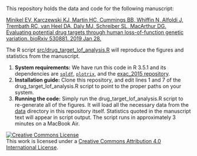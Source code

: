 This repository holds the data and code for the following manuscript:

[Minikel EV, Karczewski KJ, Martin HC, Cummings BB, Whiffin N, Alfoldi J, Trembath RC, van Heel DA, Daly MJ, Schreiber SL, MacArthur DG. Evaluating potential drug targets through human loss-of-function genetic variation. bioRxiv 530881. 2019 Jan 28.](https://doi.org/10.1101/530881)

The R script [src/drug_target_lof_analysis.R](src/drug_target_lof_analysis.R) will reproduce the figures and statistics from the manuscript.

1. **System requirements:** We have run this code in R 3.5.1 and its dependencies are [`sqldf`](https://cran.r-project.org/web/packages/sqldf/index.html), [`plotrix`](https://cran.r-project.org/web/packages/plotrix/index.html), and the [exac_2015 repository](https://github.com/macarthur-lab/exac_2015).
2. **Installation guide:** Clone this repository, and edit lines 1 and 7 of the drug_target_lof_analysis.R script to point to the proper paths on your system.
3. **Running the code:** Simply run the drug_target_lof_analysis.R script to re-generate all of the figures. It will load all the necessary data from the [data](https://github.com/ericminikel/drug_target_lof/tree/master/data) directory in this repository itself. Statistics quoted in the manuscript text will appear in script output. The script runs in approximately 3 minutes on a MacBook Air.

<a rel="license" href="http://creativecommons.org/licenses/by/4.0/"><img alt="Creative Commons License" style="border-width:0" src="https://i.creativecommons.org/l/by/4.0/88x31.png" /></a><br />This work is licensed under a <a rel="license" href="http://creativecommons.org/licenses/by/4.0/">Creative Commons Attribution 4.0 International License</a>.

